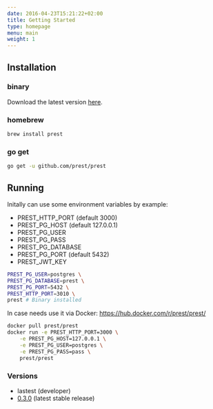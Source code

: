 ```yaml
---
date: 2016-04-23T15:21:22+02:00
title: Getting Started
type: homepage
menu: main
weight: 1
---
```


## Installation

### binary

Download the latest version [here](https://github.com/prest/prest/releases/latest).

### homebrew

```sh
brew install prest
```

### go get
```sh
go get -u github.com/prest/prest
```

## Running

Initally can use some environment variables by example:

- PREST\_HTTP_PORT (default 3000)
- PREST\_PG_HOST (default 127.0.0.1)
- PREST\_PG_USER
- PREST\_PG_PASS
- PREST\_PG_DATABASE
- PREST\_PG_PORT (default 5432)
- PREST\_JWT_KEY

```sh
PREST_PG_USER=postgres \
PREST_PG_DATABASE=prest \
PREST_PG_PORT=5432 \
PREST_HTTP_PORT=3010 \
prest # Binary installed
```

In case needs use it via Docker: https://hub.docker.com/r/prest/prest/

```sh
docker pull prest/prest
docker run -e PREST_HTTP_PORT=3000 \
	-e PREST_PG_HOST=127.0.0.1 \
	-e PREST_PG_USER=postgres \
	-e PREST_PG_PASS=pass \
	prest/prest
```

### Versions

- lastest (developer)
- [0.3.0](https://github.com/prest/prest/releases/tag/v0.3.0) (latest stable release)
